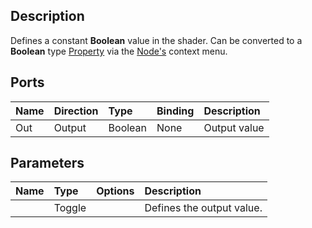 ## Description

Defines a constant **Boolean** value in the shader. Can be converted to a **Boolean** type [Property](https://github.com/Unity-Technologies/ShaderGraph/wiki/Property-Types) via the [Node's](https://github.com/Unity-Technologies/ShaderGraph/wiki/Node) context menu.

## Ports

| Name        | Direction           | Type  | Binding | Description |
|:------------ |:-------------|:-----|:---|:---|
| Out | Output      |    Boolean | None | Output value |

## Parameters

| Name        | Type           | Options  | Description |
|:------------ |:-------------|:-----|:---|
|       | Toggle |  | Defines the output value. |